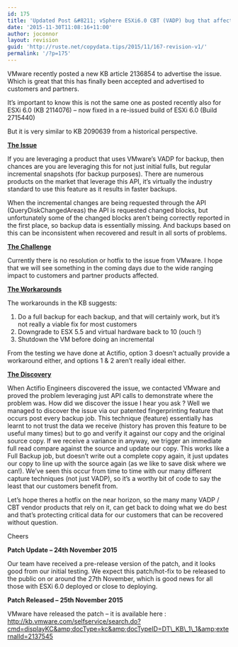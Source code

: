 ```yaml
---
id: 175
title: 'Updated Post &#8211; vSphere ESXi6.0 CBT (VADP) bug that affects incremental backups / snapshots.'
date: '2015-11-30T11:08:16+11:00'
author: joconnor
layout: revision
guid: 'http://ruste.net/copydata.tips/2015/11/167-revision-v1/'
permalink: '/?p=175'
---
```


VMware recently posted a new KB article 2136854 to advertise the issue. Which is great that this has finally been accepted and advertised to customers and partners.

It’s important to know this is not the same one as posted recently also for ESXi 6.0 (KB 2114076) – now fixed in a re-issued build of ESXi 6.0 (Build 2715440)

But it is very similar to KB 2090639 from a historical perspective.

<span style="text-decoration: underline;">**The Issue**</span>

If you are leveraging a product that uses VMware’s VADP for backup, then chances are you are leveraging this for not just initial fulls, but regular incremental snapshots (for backup purposes). There are numerous products on the market that leverage this API, it’s virtually the industry standard to use this feature as it results in faster backups.

When the incremental changes are being requested through the API (QueryDiskChangedAreas) the API is requested changed blocks, but unfortunately some of the changed blocks aren’t being correctly reported in the first place, so backup data is essentially missing. And backups based on this can be inconsistent when recovered and result in all sorts of problems.

<span style="text-decoration: underline;">**The Challenge**</span>

Currently there is no resolution or hotfix to the issue from VMware. I hope that we will see something in the coming days due to the wide ranging impact to customers and partner products affected.

<span style="text-decoration: underline;">**The Workarounds**</span>

The workarounds in the KB suggests:

1. Do a full backup for each backup, and that will certainly work, but it’s not really a viable fix for most customers
2. Downgrade to ESX 5.5 and virtual hardware back to 10 (ouch !)
3. Shutdown the VM before doing an incremental

From the testing we have done at Actifio, option 3 doesn’t actually provide a workaround either, and options 1 &amp; 2 aren’t really ideal either.

<span style="text-decoration: underline;">**The Discovery**</span>

When Actifio Engineers discovered the issue, we contacted VMware and proved the problem leveraging just API calls to demonstrate where the problem was. How did we discover the issue I hear you ask ? Well we managed to discover the issue via our patented fingerprinting feature that occurs post every backup job. This technique (feature) essentially has learnt to not trust the data we receive (history has proven this feature to be useful many times) but to go and verify it against our copy and the original source copy. If we receive a variance in anyway, we trigger an immediate full read compare against the source and update our copy. This works like a Full Backup job, but doesn’t write out a complete copy again, it just updates our copy to line up with the source again (as we like to save disk where we can!). We’ve seen this occur from time to time with our many different capture techniques (not just VADP), so it’s a worthy bit of code to say the least that our customers benefit from.

Let’s hope theres a hotfix on the near horizon, so the many many VADP / CBT vendor products that rely on it, can get back to doing what we do best and that’s protecting critical data for our customers that can be recovered without question.

Cheers

**Patch Update – 24th November 2015**

Our team have received a pre-release version of the patch, and it looks good from our initial testing. We expect this patch/hot-fix to be released to the public on or around the 27th November, which is good news for all those with ESXi 6.0 deployed or close to deploying.

**Patch Released – 25th November 2015**

VMware have released the patch – it is available here : http://kb.vmware.com/selfservice/search.do?cmd=displayKC&amp;docType=kc&amp;docTypeID=DT\_KB\_1\_1&amp;externalId=2137545